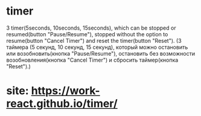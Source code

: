 # timer

3 timer(5seconds, 10seconds, 15seconds), which can be stopped or resumed(button "Pause/Resume"), stopped without the option to resume(button "Cancel Timer") and reset the timer(button "Reset").
(3 таймера (5 секунд, 10 секунд, 15 секунд), который можно остановить или возобновить(кнопка "Pause/Resume"), остановить без возможности возобновления(кнопка "Cancel Timer") и сбросить таймер(кнопка "Reset").)

# site: https://work-react.github.io/timer/
